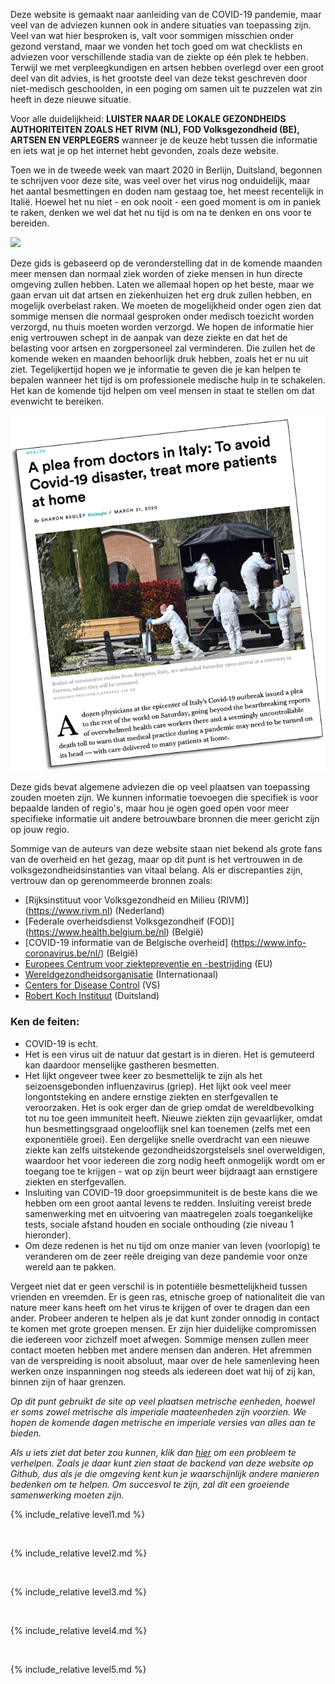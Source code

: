 Deze website is gemaakt naar aanleiding van de COVID-19 pandemie, maar veel van de adviezen kunnen ook in andere situaties van toepassing zijn. Veel van wat hier besproken is, valt voor sommigen misschien onder gezond verstand, maar we vonden het toch goed om wat checklists en adviezen voor verschillende stadia van de ziekte op één plek te hebben. Terwijl we met verpleegkundigen en artsen hebben overlegd over een groot deel van dit advies, is het grootste deel van deze tekst geschreven door niet-medisch geschoolden, in een poging om samen uit te puzzelen wat zin heeft in deze nieuwe situatie. 

Voor alle duidelijkheid: **LUISTER NAAR DE LOKALE GEZONDHEIDS AUTHORITEITEN ZOALS HET RIVM (NL), FOD Volksgezondheid (BE), ARTSEN EN VERPLEGERS** wanneer je de keuze hebt tussen die informatie en iets wat je op het internet hebt gevonden, zoals deze website.

Toen we in de tweede week van maart 2020 in Berlijn, Duitsland, begonnen te schrijven voor deze site, was veel over het virus nog onduidelijk, maar het aantal besmettingen en doden nam gestaag toe, het meest recentelijk in Italië. Hoewel het nu niet - en ook nooit - een goed moment is om in paniek te raken, denken we wel dat het nu tijd is om na te denken en ons voor te bereiden.

![](/images/virus.png)

Deze gids is gebaseerd op de veronderstelling dat in de komende maanden meer mensen dan normaal ziek worden of zieke mensen in hun directe omgeving zullen hebben. Laten we allemaal hopen op het beste, maar we gaan ervan uit dat artsen en ziekenhuizen het erg druk zullen hebben, en mogelijk overbelast raken. We moeten de mogelijkheid onder ogen zien dat sommige mensen die normaal gesproken onder medisch toezicht worden verzorgd, nu thuis moeten worden verzorgd.  We hopen de informatie hier enig vertrouwen schept in de aanpak van deze ziekte en dat het de belasting voor artsen en zorgpersoneel zal verminderen. Die zullen het de komende weken en maanden behoorlijk druk hebben, zoals het er nu uit ziet. Tegelijkertijd hopen we je informatie te geven die je kan helpen te bepalen wanneer het tijd is om professionele medische hulp in te schakelen. Het kan de komende tijd helpen om veel mensen in staat te stellen om dat evenwicht te bereiken. 

[![](/images/treat-at-home.png)](https://www.statnews.com/2020/03/21/coronavirus-plea-from-italy-treat-patients-at-home/)

Deze gids bevat algemene adviezen die op veel plaatsen van toepassing zouden moeten zijn. We kunnen informatie toevoegen die specifiek is voor bepaalde landen of regio's, maar hou je ogen goed open voor meer specifieke informatie uit andere betrouwbare bronnen die meer gericht zijn op jouw regio. 

Sommige van de auteurs van deze website staan niet bekend als grote fans van de overheid en het gezag, maar op dit punt is het vertrouwen in de volksgezondheidsinstanties van vitaal belang. Als er discrepanties zijn, vertrouw dan op gerenommeerde bronnen zoals:

* [Rijksinstituut voor Volksgezondheid en Milieu (RIVM)] (https://www.rivm.nl) (Nederland)
* [Federale overheidsdienst Volksgezondheif (FOD)] (https://www.health.belgium.be/nl) (België)
* [COVID-19 informatie van de Belgische overheid] (https://www.info-coronavirus.be/nl/) (België)
* [Europees Centrum voor ziektepreventie en -bestrijding](https://www.ecdc.europa.eu/en) (EU)
* [Wereldgezondheidsorganisatie](https://www.who.int/emergencies/diseases/novel-coronavirus-2019) (Internationaal)
* [Centers for Disease Control](https://www.cdc.gov/coronavirus/2019-ncov/index.html) (VS)
* [Robert Koch Instituut](https://www.rki.de/DE/Content/InfAZ/N/Neuartiges_Coronavirus/nCoV.html) (Duitsland)


### Ken de feiten: 

  * COVID-19 is echt. 
  * Het is een virus uit de natuur dat gestart is in dieren. Het is gemuteerd kan daardoor menselijke gastheren besmetten. 
  * Het lijkt ongeveer twee keer zo besmettelijk te zijn als het seizoensgebonden influenzavirus (griep). Het lijkt ook veel meer longontsteking en andere ernstige ziekten en sterfgevallen te veroorzaken. Het is ook erger dan de griep omdat de wereldbevolking tot nu toe geen immuniteit heeft. Nieuwe ziekten zijn gevaarlijker, omdat hun besmettingsgraad ongelooflijk snel kan toenemen (zelfs met een exponentiële groei). Een dergelijke snelle overdracht van een nieuwe ziekte kan zelfs uitstekende gezondheidszorgstelsels snel overweldigen, waardoor het voor iedereen die zorg nodig heeft onmogelijk wordt om er toegang toe te krijgen - wat op zijn beurt weer bijdraagt aan ernstigere ziekten en sterfgevallen. 
  * Insluiting van COVID-19 door groepsimmuniteit is de beste kans die we hebben om een groot aantal levens te redden. Insluiting vereist brede samenwerking met en uitvoering van maatregelen zoals toegankelijke tests, sociale afstand houden en sociale onthouding (zie niveau 1 hieronder).
  * Om deze redenen is het nu tijd om onze manier van leven (voorlopig) te veranderen om de zeer reële dreiging van deze pandemie voor onze wereld aan te pakken. 

Vergeet niet dat er geen verschil is in potentiële besmettelijkheid tussen vrienden en vreemden. Er is geen ras, etnische groep of nationaliteit die van nature meer kans heeft om het virus te krijgen of over te dragen dan een ander. Probeer anderen te helpen als je dat kunt zonder onnodig in contact te komen met grote groepen mensen. Er zijn hier duidelijke compromissen die iedereen voor zichzelf moet afwegen. Sommige mensen zullen meer contact moeten hebben met andere mensen dan anderen. Het afremmen van de verspreiding is nooit absoluut, maar over de hele samenleving heen werken onze inspanningen nog steeds als iedereen doet wat hij of zij kan, binnen zijn of haar grenzen.


*Op dit punt gebruikt de site op veel plaatsen metrische eenheden, hoewel er soms zowel metrische als imperiale maateenheden zijn voorzien. We hopen de komende dagen metrische en imperiale versies van alles aan te bieden.*

*Als u iets ziet dat beter zou kunnen, klik dan [hier](https://github.com/covid-at-home/covid-at-home.github.io/issues/new) om een probleem te verhelpen. Zoals je daar kunt zien staat de backend van deze website op Github, dus als je die omgeving kent kun je waarschijnlijk andere manieren bedenken om te helpen. Om succesvol te zijn, zal dit een groeiende samenwerking moeten zijn.*
&nbsp; 

{% include_relative level1.md %}

&nbsp; 

{% include_relative level2.md %}

&nbsp; 
 
{% include_relative level3.md %}
            
&nbsp; 
 
{% include_relative level4.md %}
        
&nbsp; 
 
{% include_relative level5.md %}
